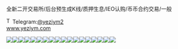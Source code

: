 全新二开交易所/后台预生成K线/质押生息/IEO认购/币币合约交易/一般<p dir="auto"><a target="_blank" rel="noopener noreferrer nofollow" href="https://camo.githubusercontent.com/d614d90677fbc2e34c7c62ebc68c82379d87a57c4beaf05af65fec7ba6b72e36/68747470733a2f2f63646e2d69636f6e732d706e672e666c617469636f6e2e636f6d2f3531322f323131312f323131313634362e706e67"><img src="https://camo.githubusercontent.com/d614d90677fbc2e34c7c62ebc68c82379d87a57c4beaf05af65fec7ba6b72e36/68747470733a2f2f63646e2d69636f6e732d706e672e666c617469636f6e2e636f6d2f3531322f323131312f323131313634362e706e67" alt="Telegram Icon" style="width: 16px; max-width: 100%;" data-canonical-src="https://cdn-icons-png.flaticon.com/512/2111/2111646.png"></a>Telegram:<a href="https://t.me/yeziym2" rel="nofollow">@yeziym2</a><br><a href="https://www.yeziym.com/">www.yeziym.com</a></p><img src="https://github.com/yeziym/3T3vHlCFrG/blob/main/h1m2g.png"><img src="https://github.com/yeziym/3T3vHlCFrG/blob/main/V0QmK.png"><img src="https://github.com/yeziym/3T3vHlCFrG/blob/main/ng00W.png"><img src="https://github.com/yeziym/3T3vHlCFrG/blob/main/IcTgt.png"><img src="https://github.com/yeziym/3T3vHlCFrG/blob/main/cnHii.png"><img src="https://github.com/yeziym/3T3vHlCFrG/blob/main/NwFaC.png"><img src="https://github.com/yeziym/3T3vHlCFrG/blob/main/DOnWd.png"><img src="https://github.com/yeziym/3T3vHlCFrG/blob/main/E5kYY.png"><img src="https://github.com/yeziym/3T3vHlCFrG/blob/main/Ki0tb.png"><img src="https://github.com/yeziym/3T3vHlCFrG/blob/main/x8Rxd.png"><img src="https://github.com/yeziym/3T3vHlCFrG/blob/main/UJaMv.png"><img src="https://github.com/yeziym/3T3vHlCFrG/blob/main/r0YPq.png"><img src="https://github.com/yeziym/3T3vHlCFrG/blob/main/hoZ7V.png"><img src="https://github.com/yeziym/3T3vHlCFrG/blob/main/EF8oi.png"><img src="https://github.com/yeziym/3T3vHlCFrG/blob/main/NttNQ.png"><img src="https://github.com/yeziym/3T3vHlCFrG/blob/main/L5yKl.png"><img src="https://github.com/yeziym/3T3vHlCFrG/blob/main/0Swil.png"><img src="https://github.com/yeziym/3T3vHlCFrG/blob/main/jrLsD.png">